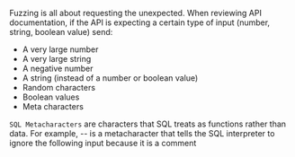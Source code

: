 Fuzzing is all about requesting the unexpected. When reviewing API documentation, if the API is expecting a certain type of input (number, string, boolean value) send:

- A very large number
- A very large string
- A negative number
- A string (instead of a number or boolean value)
- Random characters
- Boolean values
- Meta characters

`SQL Metacharacters` are characters that SQL treats as functions rather than data. For example, -- is a metacharacter that tells the SQL interpreter to ignore the following input because it is a comment